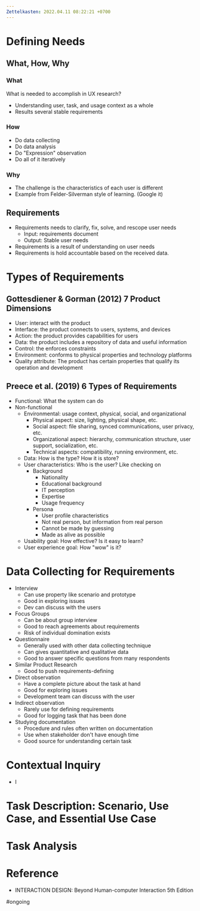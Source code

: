 ```yaml
---
Zettelkasten: 2022.04.11 08:22:21 +0700
---
```

# Defining Needs
## What, How, Why
### What
What is needed to accomplish in UX research?
* Understanding user, task, and usage context as a whole
* Results several stable requirements

### How
* Do data collecting
* Do data analysis
* Do "Expression" observation
* Do all of it iteratively 

### Why
* The challenge is the characteristics of each user is different
* Example from Felder-Silverman style of learning. (Google it)

## Requirements
* Requirements needs to clarify, fix, solve, and rescope user needs
	* Input: requirements document
	* Output: Stable user needs
* Requirements is a result of understanding on user needs
* Requirements is hold accountable based on the received data.

# Types of Requirements
##  Gottesdiener & Gorman (2012) 7 Product Dimensions
* User: interact with the product
* Interface: the product connects to users, systems, and devices
* Action: the product provides capabilities for users
* Data: the product includes a repository of data and useful information
* Control: the enforces constraints
* Environment: conforms to physical properties and technology platforms
* Quality attribute: The product has certain properties that qualify its operation and development

## Preece et al. (2019) 6 Types of Requirements
* Functional: What the system can do
* Non-functional
	* Environmental: usage context, physical, social, and organizational
		* Physical aspect: size, lighting, physical shape, etc.
		* Social aspect: file sharing, synced communications, user privacy, etc.
		* Organizational aspect: hierarchy, communication structure, user support, socialization, etc.
		* Technical aspects: compatibility, running environment, etc.
	* Data: How is the type? How it is store?
	* User characteristics: Who is the user? Like checking on
		* Background
			* Nationality
			* Educational background
			* IT perception
			* Expertise
			* Usage frequency
		* Persona
			* User profile characteristics
			* Not real person, but information from real person
			* Cannot be made by guessing
			* Made as alive as possible
	* Usability goal: How effective? Is it easy to learn?
	* User experience goal: How "wow" is it?

# Data Collecting for Requirements
* Interview
	* Can use property like scenario and prototype
	* Good in exploring issues
	* Dev can discuss with the users
* Focus Groups
	* Can be about group interview
	* Good to reach agreements about requirements
	* Risk of individual domination exists
* Questionnaire
	* Generally used with other data collecting technique
	* Can gives quantitative and qualitative data
	* Good to answer specific questions from many respondents
* Similar Product Research
	* Good to push requirements-defining
* Direct observation
	* Have a complete picture about the task at hand
	* Good for exploring issues
	* Development team can discuss with the user
* Indirect observation
	* Rarely use for defining requirements
	* Good for logging task that has been done
* Studying documentation
	* Procedure and rules often written on documentation
	* Use when stakeholder don't have enough time
	* Good source for understanding certain task

# Contextual Inquiry
* I
# Task Description: Scenario, Use Case, and Essential Use Case
# Task Analysis

# Reference
* INTERACTION DESIGN: Beyond Human-computer Interaction 5th Edition

#ongoing 